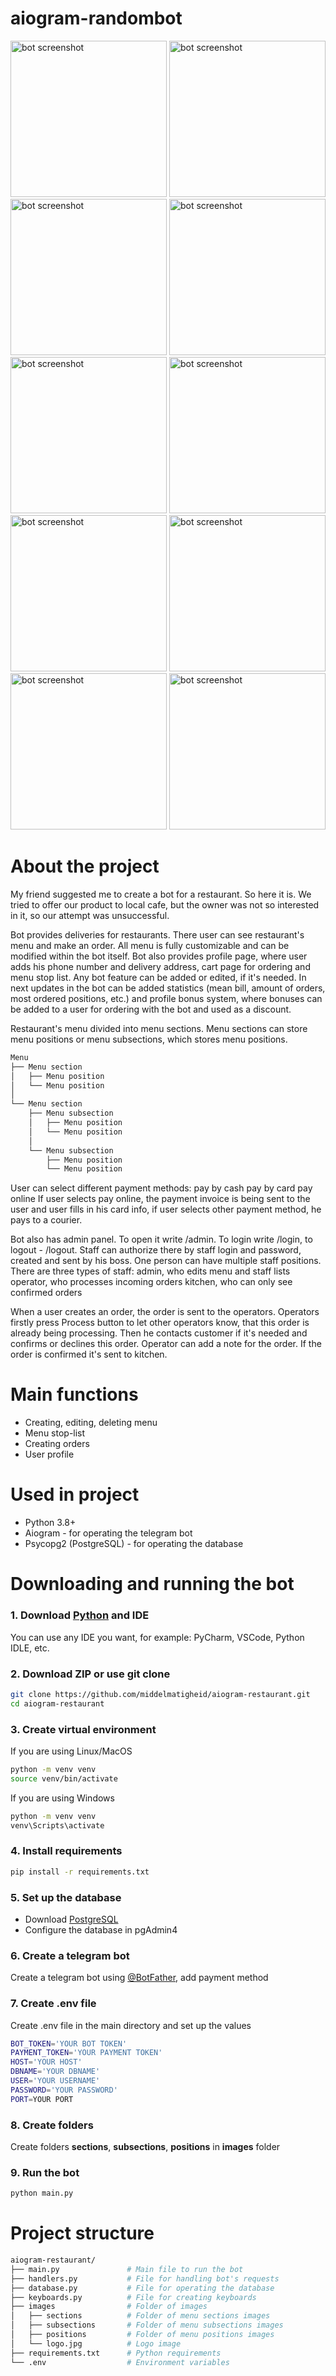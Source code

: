 # aiogram-randombot

<div style="display: grip; gap: 25px; grip-column-template: repeat(2, 250px); margin: auto;">
    <img src="screenshots/screenshot_1.jpg" style="width: 250px;" alt="bot screenshot">
    <img src="screenshots/screenshot_2.jpg" style="width: 250px;" alt="bot screenshot">
    <img src="screenshots/screenshot_3.jpg" style="width: 250px;" alt="bot screenshot">
    <img src="screenshots/screenshot_4.jpg" style="width: 250px;" alt="bot screenshot">
    <img src="screenshots/screenshot_5.jpg" style="width: 250px;" alt="bot screenshot">
    <img src="screenshots/screenshot_6.jpg" style="width: 250px;" alt="bot screenshot">
    <img src="screenshots/screenshot_7.jpg" style="width: 250px;" alt="bot screenshot">
    <img src="screenshots/screenshot_8.jpg" style="width: 250px;" alt="bot screenshot">
    <img src="screenshots/screenshot_9.jpg" style="width: 250px;" alt="bot screenshot">
    <img src="screenshots/screenshot_10.jpg" style="width: 250px;" alt="bot screenshot">
</div>

# About the project

My friend suggested me to create a bot for a restaurant. So here it is. We tried to offer our product to local cafe, but the owner was not so interested in it, so our attempt was unsuccessful.

Bot provides deliveries for restaurants. There user can see restaurant's menu and make an order. All menu is fully customizable and can be
modified within the bot itself. Bot also provides profile page, where user adds his phone number and delivery address, cart page for ordering and menu
stop list. Any bot feature can be added or edited, if it's needed. In next updates in the bot can be added statistics (mean bill, amount of orders,
most ordered positions, etc.) and profile bonus system, where bonuses can be added to a user for ordering with the bot and used as a discount.

Restaurant's menu divided into menu sections. Menu sections can store menu positions or menu subsections, which stores menu positions.
```bash
Menu
├── Menu section
│   ├── Menu position
│   └── Menu position
│
└── Menu section
    ├── Menu subsection       
    │   ├── Menu position       
    │   └── Menu position
    │
    └── Menu subsection      
        ├── Menu position       
        └── Menu position
```

User can select different payment methods:
pay by cash
pay by card
pay online
If user selects pay online, the payment invoice is being sent to the user and user fills in his card info, if user selects other payment method, he pays to a courier.

Bot also has admin panel. To open it write /admin. To login write /login, to logout - /logout. Staff can authorize there by staff login and password,
created and sent by his boss. One person can have multiple staff positions. There are three types of staff:
admin, who edits menu and staff lists
operator, who processes incoming orders
kitchen, who can only see confirmed orders

When a user creates an order, the order is sent to the operators. Operators firstly press Process button to let other operators know, that this
order is already being processing. Then he contacts customer if it's needed and confirms or declines this order. Operator can add a note for the order.
If the order is confirmed it's sent to kitchen.


# Main functions

- Creating, editing, deleting menu
- Menu stop-list
- Creating orders
- User profile

# Used in project

- Python 3.8+
- Aiogram - for operating the telegram bot
- Psycopg2 (PostgreSQL) - for operating the database

# Downloading and running the bot

### 1. Download [Python](https://www.python.org/) and IDE

You can use any IDE you want, for example: PyCharm, VSCode, Python IDLE, etc.

### 2. Download ZIP or use git clone

```bash
git clone https://github.com/middelmatigheid/aiogram-restaurant.git
cd aiogram-restaurant
```

### 3. Create virtual environment

If you are using Linux/MacOS

```bash
python -m venv venv
source venv/bin/activate
```

If you are using Windows

```bash
python -m venv venv
venv\Scripts\activate 
```

### 4. Install requirements

```bash
pip install -r requirements.txt
```

### 5. Set up the database

- Download [PostgreSQL](https://www.postgresql.org/)
- Configure the database in pgAdmin4

### 6. Create a telegram bot

Create a telegram bot using [@BotFather](https://telegram.me/BotFather), add payment method

### 7. Create .env file

Create .env file in the main directory and set up the values

```bash
BOT_TOKEN='YOUR BOT TOKEN'
PAYMENT_TOKEN='YOUR PAYMENT TOKEN'
HOST='YOUR HOST'
DBNAME='YOUR DBNAME'
USER='YOUR USERNAME'
PASSWORD='YOUR PASSWORD'
PORT=YOUR PORT
```

### 8. Create folders

Create folders **sections**, **subsections**, **positions** in **images** folder

### 9. Run the bot

```bash
python main.py
```

# Project structure

```bash
aiogram-restaurant/
├── main.py               # Main file to run the bot
├── handlers.py           # File for handling bot's requests
├── database.py           # File for operating the database
├── keyboards.py          # File for creating keyboards
├── images                # Folder of images
│   ├── sections          # Folder of menu sections images
│   ├── subsections       # Folder of menu subsections images
│   ├── positions         # Folder of menu positions images
│   └── logo.jpg          # Logo image
├── requirements.txt      # Python requirements
└── .env                  # Environment variables
```





